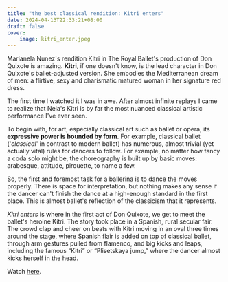 ```yaml
---
title: "the best classical rendition: Kitri enters"
date: 2024-04-13T22:33:21+08:00
draft: false
cover:
    image: kitri_enter.jpeg
---
```


Marianela Nunez's rendition Kitri in The Royal Ballet's production of Don Quixote is amazing. **Kitri**, if one doesn't know, is the lead character in Don Quixote's ballet-adjusted version. She embodies the Mediterranean dream of men: a flirtive, sexy and charismatic matured woman in her signature red dress.

The first time I watched it I was in awe. After almost infinite replays I came to realize that Nela's Kitri is by far the most nuanced classical artistic performance I've ever seen.

To begin with, for art, especially classical art such as ballet or opera, its **expressive power is bounded by form**. For example, classical ballet ('*classical*' in contrast to modern ballet) has numerous, almost trivial (yet actually vital) rules for dancers to follow. For example, no matter how fancy a coda solo might be, the choreography is built up by basic moves: arabesque, attitude, pirouette, to name a few.

So, the first and foremost task for a ballerina is to dance the moves properly. There is space for interpretation, but nothing makes any sense if the dancer can't finish the dance at a high-enough standard in the first place. This is almost ballet's reflection of the classicism that it represents.

*Kitri enters* is where in the first act of Don Quixote, we get to meet the ballet's heroine Kitri. The story took place in a Spanish, rural secular fair. The crowd clap and cheer on beats with Kitri moving in an oval three times around the stage, where Spanish flair is added on top of classical ballet, through arm gestures pulled from flamenco, and big kicks and leaps, including the famous “Kitri” or “Plisetskaya jump,” where the dancer almost kicks herself in the head.

Watch [here](https://youtu.be/p3e0H4gtStw?si=nC-w7fgPNHM9ESmk).
